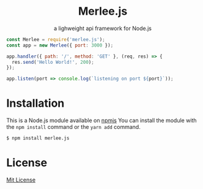<h1 align="center">Merlee.js</h1>
<p align="center"> a lighweight api framework for Node.js</p>

```js
const Merlee = require('merlee.js');
const app = new Merlee({ port: 3000 });

app.handler({ path: '/', method: 'GET' }, (req, res) => {
  res.send('Hello World!', 200);
});

app.listen(port => console.log(`listening on port ${port}`));
```

# Installation

This is a Node.js module available on [npmjs](http://npmjs.com)
You can install the module with the `npm install` command or the `yarn add` command.

```sh
$ npm install merlee.js
```

# License

[Mit License]()
